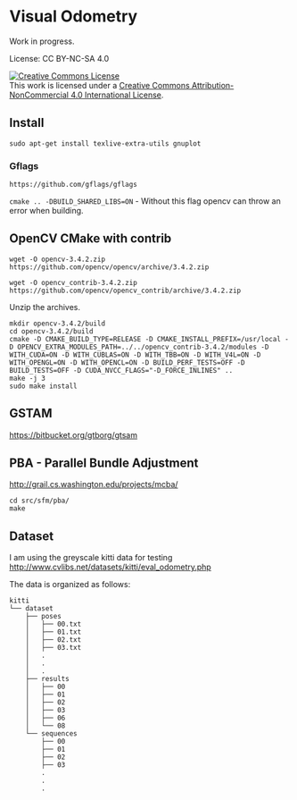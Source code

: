 

# Visual Odometry

Work in progress.

License: CC BY-NC-SA 4.0

<a rel="license" href="http://creativecommons.org/licenses/by-nc/4.0/"><img alt="Creative Commons License" style="border-width:0" src="https://i.creativecommons.org/l/by-nc/4.0/88x31.png" /></a><br />This work is licensed under a <a rel="license" href="http://creativecommons.org/licenses/by-nc/4.0/">Creative Commons Attribution-NonCommercial 4.0 International License</a>.

## Install

`sudo apt-get install texlive-extra-utils gnuplot`

### Gflags

`https://github.com/gflags/gflags`

`cmake .. -DBUILD_SHARED_LIBS=ON` - Without this flag opencv can throw an error when building.

## OpenCV CMake with contrib

`wget -O opencv-3.4.2.zip https://github.com/opencv/opencv/archive/3.4.2.zip`

`wget -O opencv_contrib-3.4.2.zip https://github.com/opencv/opencv_contrib/archive/3.4.2.zip`

Unzip the archives.

```
mkdir opencv-3.4.2/build
cd opencv-3.4.2/build
cmake -D CMAKE_BUILD_TYPE=RELEASE -D CMAKE_INSTALL_PREFIX=/usr/local -D OPENCV_EXTRA_MODULES_PATH=../../opencv_contrib-3.4.2/modules -D WITH_CUDA=ON -D WITH_CUBLAS=ON -D WITH_TBB=ON -D WITH_V4L=ON -D WITH_OPENGL=ON -D WITH_OPENCL=ON -D BUILD_PERF_TESTS=OFF -D BUILD_TESTS=OFF -D CUDA_NVCC_FLAGS="-D_FORCE_INLINES" ..
make -j 3
sudo make install
```

## GSTAM 

https://bitbucket.org/gtborg/gtsam


## PBA - Parallel Bundle Adjustment

http://grail.cs.washington.edu/projects/mcba/

```
cd src/sfm/pba/
make
```

## Dataset 

I am using the greyscale kitti data for testing http://www.cvlibs.net/datasets/kitti/eval_odometry.php

The data is organized as follows:
```
kitti
└── dataset
    ├── poses
    │   ├── 00.txt
    │   ├── 01.txt
    │   ├── 02.txt
    │   ├── 03.txt
    │   .
    │   .
    │   .
    ├── results
    │   ├── 00
    │   ├── 01
    │   ├── 02
    │   ├── 03
    │   ├── 06
    │   └── 08
    └── sequences
        ├── 00
        ├── 01
        ├── 02
        ├── 03
        .
        .
        .
```
